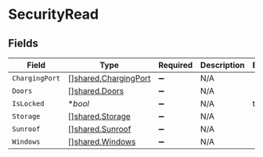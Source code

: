 # SecurityRead


## Fields

| Field                                                               | Type                                                                | Required                                                            | Description                                                         | Example                                                             |
| ------------------------------------------------------------------- | ------------------------------------------------------------------- | ------------------------------------------------------------------- | ------------------------------------------------------------------- | ------------------------------------------------------------------- |
| `ChargingPort`                                                      | [][shared.ChargingPort](../../../pkg/models/shared/chargingport.md) | :heavy_minus_sign:                                                  | N/A                                                                 |                                                                     |
| `Doors`                                                             | [][shared.Doors](../../../pkg/models/shared/doors.md)               | :heavy_minus_sign:                                                  | N/A                                                                 |                                                                     |
| `IsLocked`                                                          | **bool*                                                             | :heavy_minus_sign:                                                  | N/A                                                                 | true                                                                |
| `Storage`                                                           | [][shared.Storage](../../../pkg/models/shared/storage.md)           | :heavy_minus_sign:                                                  | N/A                                                                 |                                                                     |
| `Sunroof`                                                           | [][shared.Sunroof](../../../pkg/models/shared/sunroof.md)           | :heavy_minus_sign:                                                  | N/A                                                                 |                                                                     |
| `Windows`                                                           | [][shared.Windows](../../../pkg/models/shared/windows.md)           | :heavy_minus_sign:                                                  | N/A                                                                 |                                                                     |